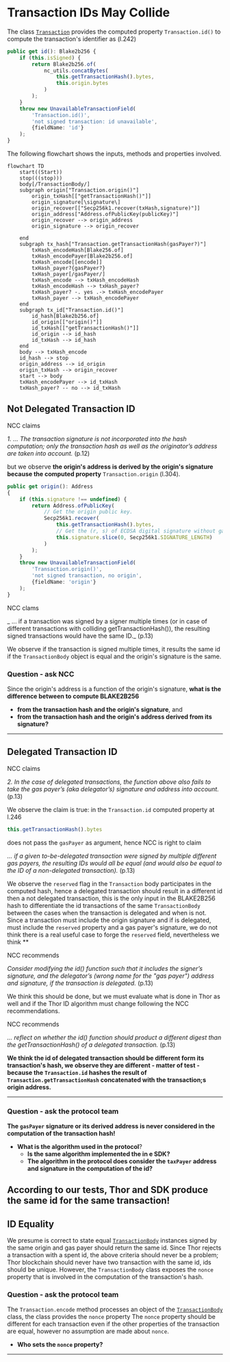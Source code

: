 # Transaction IDs May Collide

The class [`Transaction`](../../../../../packages/core/src/transaction/Transaction.ts)
provides the computed property `Transaction.id()` to compute the transaction's identifier
as (l.242)

```typescript
public get id(): Blake2b256 {
    if (this.isSigned) {
        return Blake2b256.of(
            nc_utils.concatBytes(
                this.getTransactionHash().bytes,
                this.origin.bytes
            )
        );
    }
    throw new UnavailableTransactionField(
        'Transaction.id()',
        'not signed transaction: id unavailable',
        {fieldName: 'id'}
    );
}
```

The following flowchart shows the inputs, methods and properties involved.

```mermaid
flowchart TD
    start((Start))
    stop(((stop)))
    body[/TransactionBody/]
    subgraph origin["Transaction.origin()"]
        origin_txHash[["getTransactionHash()"]]
        origin_signature[\signature\]
        origin_recover[["Secp256k1.recover(txHash,signature)"]]
        origin_address["Address.ofPublicKey(publicKey)"]
        origin_recover --> origin_address
        origin_signature --> origin_recover

    end
    subgraph tx_hash["Transaction.getTransactionHash(gasPayer?)"]
        txHash_encodeHash[Blake256.of]
        txHash_encodePayer[Blake2b256.of]
        txHash_encode[[encode]]
        txHash_payer?{gasPayer?}
        txHash_payer[/gasPayer/]
        txHash_encode --> txHash_encodeHash
        txHash_encodeHash --> txHash_payer?
        txHash_payer? -. yes .-> txHash_encodePayer
        txHash_payer --> txHash_encodePayer
    end
    subgraph tx_id["Transaction.id()"]
        id_hash[Blake2b256.of]
        id_origin[["origin()"]]
        id_txHash[["getTransactionHash()"]]
        id_origin --> id_hash
        id_txHash --> id_hash
    end
    body --> txHash_encode
    id_hash --> stop
    origin_address --> id_origin
    origin_txHash --> origin_recover
    start --> body
    txHash_encodePayer --> id_txHash
    txHash_payer? -- no --> id_txHash

```

## Not Delegated Transaction ID

NCC claims

_1. ... The transaction signature is not incorporated into the hash computation; only the transaction hash as well as
the
originator’s address are taken into account._ (p.12)

but we observe **the origin's address is derived by the origin's signature because the computed property**
`Transaction.origin` (l.304).

```typescript
public get origin(): Address
{
    if (this.signature !== undefined) {
        return Address.ofPublicKey(
            // Get the origin public key.
            Secp256k1.recover(
                this.getTransactionHash().bytes,
                // Get the (r, s) of ECDSA digital signature without gas payer params.
                this.signature.slice(0, Secp256k1.SIGNATURE_LENGTH)
            )
        );
    }
    throw new UnavailableTransactionField(
        'Transaction.origin()',
        'not signed transaction, no origin',
        {fieldName: 'origin'}
    );
}
```

NCC clams

_ ... if a transaction was signed by a signer multiple times (or in case of different
transactions with colliding getTransactionHash()), the resulting signed transactions would
have the same ID._ (p.13)

We observe if the transaction is signed multiple times, it results the same id if the
`TransactionBody` object is equal and the origin's signature is the same. 

### Question - ask NCC

Since the origin's address is a function of the origin's signature, **what is the difference
between to compute BLAKE2B256**

* **from the transaction hash and the origin's signature**, and
* **from the transaction hash and the origin's address derived from its signature?**

---

## Delegated Transaction ID

NCC claims

_2. In the case of delegated transactions, the function above also fails to take the gas
payer’s (aka delegator’s) signature and address into account._ (p.13)

We observe the claim is true: in the `Transaction.id` computed property at l.246

```typescript
this.getTransactionHash().bytes
```

does not pass the `gasPayer` as argument, hence NCC is right to claim

_... if a given to-be-delegated transaction were
signed by multiple different gas payers, the resulting IDs would all be equal (and would also
be equal to the ID of a non-delegated transaction)._ (p.13)

We observe the `reserved` flag in the `Transaction` body participates in the computed hash, hence
a delegated transaction should result in a different id then a not delegated transaction,
this is the only input in the BLAKE2B256 hash to differentiate the id transactions of the same
`TransactionBody` between the cases when the transaction is delegated and when is not. Since a transaction must
include the origin signature and if is delegated, must include the `reserved` property and a gas payer's signature,
we do not think there is a real useful case to forge the `reserved` field, nevertheless we think **

NCC recommends

_Consider modifying the id() function such that it includes the signer’s signature, and the
delegator’s (wrong name for the "gas payer") address and signature, if the transaction is delegated._ (p.13)

We think this should be done, but we must evaluate what is done in Thor as well and if the Thor ID algorithm must change
following the NCC recommendations.

NCC recommends

_... reflect on whether the id() function should product a different digest than the
getTransactionHash() of a delegated transaction._ (p.13)

**We think the id of delegated transaction should be different form its transaction's hash, we observe they are
different - matter of test - because the `Transaction.id` hashes the result of `Transaction.getTransactionHash` 
concatenated with the transaction;s origin address.**

---

### Question - ask the protocol team

**The `gasPayer` signature or its derived address is never considered in the computation of the transaction hash!**

* **What is the algorithm used in the protocol**?
  * **Is the same algorithm implemented the in e SDK?**
  * **The algorithm in the protocol does consider the `taxPayer` address and signature in the computation of the id?**

**According to our tests, Thor and SDK produce the same id for the same transaction!**
---

## ID Equality

We presume is correct to state equal
[`TransactionBody`](../../../../../packages/core/src/transaction/TransactionBody.d.ts)
instances signed by the same origin and gas payer should return the same id.
Since Thor rejects a transaction with a spent id, the above criteria should never be a problem;
Thor blockchain should never have two transaction with the same id, ids should be unique.
However, the `TransactionBody` class exposes the `nonce` property that is involved in the computation
of the transaction's hash.

### Question - ask the protocol team

The `Transaction.encode` method processes an object of the
[`TransactionBody`](../../../../../packages/core/src/transaction/TransactionBody.d.ts)
class, the class provides the `nonce` property 
The `nonce` property should be different for each transaction even if
the other properties of the transaction are equal, however no assumption are made about `nonce`.
* **Who sets the `nonce` property?**

---


